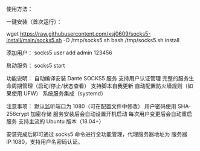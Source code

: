 使用方法：

一键安装（首次运行）：

wget https://raw.githubusercontent.com/xsj0609/socks5-install/main/socks5.sh -O /tmp/socks5.sh
bash /tmp/socks5.sh install

添加用户：
socks5 user add admin 123456

启动服务：
socks5 start

功能说明：
自动编译安装 Dante SOCKS5 服务
支持用户认证管理
完整的服务生命周期管理（启动/停止/状态查看）
支持脚本自我更新
自动配置防火墙规则（如果使用 UFW）
系统服务集成（systemd）

注意事项：
默认监听端口为 1080（可在配置文件中修改）
用户密码使用 SHA-256crypt 加密存储
服务安装后会自动设置开机启动
每次用户变更后会自动重启服务
支持主流的 Ubuntu 版本（18.04+）

安装完成后即可通过 socks5 命令进行全功能管理，代理服务器地址为 服务器IP:1080，支持用户名密码认证。
